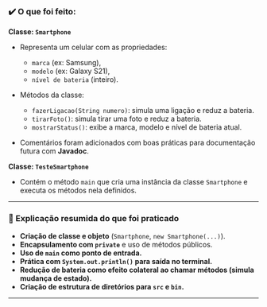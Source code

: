 ### ✔️ O que foi feito:

**Classe: `Smartphone`**

* Representa um celular com as propriedades:

  * `marca` (ex: Samsung),
  * `modelo` (ex: Galaxy S21),
  * `nível de bateria` (inteiro).
* Métodos da classe:

  * `fazerLigacao(String numero)`: simula uma ligação e reduz a bateria.
  * `tirarFoto()`: simula tirar uma foto e reduz a bateria.
  * `mostrarStatus()`: exibe a marca, modelo e nível de bateria atual.
* Comentários foram adicionados com boas práticas para documentação futura com **Javadoc**.

**Classe: `TesteSmartphone`**

* Contém o método `main` que cria uma instância da classe `Smartphone` e executa os métodos nela definidos.

---

### 🧠 Explicação resumida do que foi praticado

* **Criação de classe e objeto** (`Smartphone`, `new Smartphone(...)`).
* **Encapsulamento com `private`** e uso de métodos públicos.
* **Uso de `main` como ponto de entrada.**
* **Prática com `System.out.println()` para saída no terminal.**
* **Redução de bateria como efeito colateral ao chamar métodos (simula mudança de estado).**
* **Criação de estrutura de diretórios para `src` e `bin`.**

---
